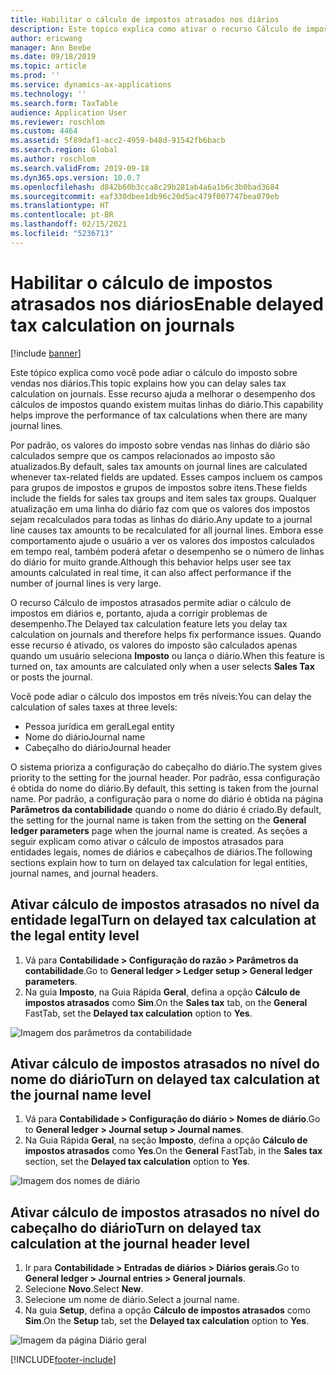 ```yaml
---
title: Habilitar o cálculo de impostos atrasados nos diários
description: Este tópico explica como ativar o recurso Cálculo de impostos atrasados para ajudar a melhorar o desempenho dos cálculos de impostos quando o número de linhas do diário é muito grande.
author: ericwang
manager: Ann Beebe
ms.date: 09/18/2019
ms.topic: article
ms.prod: ''
ms.service: dynamics-ax-applications
ms.technology: ''
ms.search.form: TaxTable
audience: Application User
ms.reviewer: roschlom
ms.custom: 4464
ms.assetid: 5f89daf1-acc2-4959-b48d-91542fb6bacb
ms.search.region: Global
ms.author: roschlom
ms.search.validFrom: 2019-09-18
ms.dyn365.ops.version: 10.0.7
ms.openlocfilehash: d842b60b3cca8c29b281ab4a6a1b6c3b0bad3684
ms.sourcegitcommit: eaf330dbee1db96c20d5ac479f007747bea079eb
ms.translationtype: HT
ms.contentlocale: pt-BR
ms.lasthandoff: 02/15/2021
ms.locfileid: "5236713"
---
```

# <a name="enable-delayed-tax-calculation-on-journals"></a><span data-ttu-id="0c310-103">Habilitar o cálculo de impostos atrasados nos diários</span><span class="sxs-lookup"><span data-stu-id="0c310-103">Enable delayed tax calculation on journals</span></span>
[!include [banner](../includes/banner.md)]


<span data-ttu-id="0c310-104">Este tópico explica como você pode adiar o cálculo do imposto sobre vendas nos diários.</span><span class="sxs-lookup"><span data-stu-id="0c310-104">This topic explains how you can delay sales tax calculation on journals.</span></span> <span data-ttu-id="0c310-105">Esse recurso ajuda a melhorar o desempenho dos cálculos de impostos quando existem muitas linhas do diário.</span><span class="sxs-lookup"><span data-stu-id="0c310-105">This capability helps improve the performance of tax calculations when there are many journal lines.</span></span>

<span data-ttu-id="0c310-106">Por padrão, os valores do imposto sobre vendas nas linhas do diário são calculados sempre que os campos relacionados ao imposto são atualizados.</span><span class="sxs-lookup"><span data-stu-id="0c310-106">By default, sales tax amounts on journal lines are calculated whenever tax-related fields are updated.</span></span> <span data-ttu-id="0c310-107">Esses campos incluem os campos para grupos de impostos e grupos de impostos sobre itens.</span><span class="sxs-lookup"><span data-stu-id="0c310-107">These fields include the fields for sales tax groups and item sales tax groups.</span></span> <span data-ttu-id="0c310-108">Qualquer atualização em uma linha do diário faz com que os valores dos impostos sejam recalculados para todas as linhas do diário.</span><span class="sxs-lookup"><span data-stu-id="0c310-108">Any update to a journal line causes tax amounts to be recalculated for all journal lines.</span></span> <span data-ttu-id="0c310-109">Embora esse comportamento ajude o usuário a ver os valores dos impostos calculados em tempo real, também poderá afetar o desempenho se o número de linhas do diário for muito grande.</span><span class="sxs-lookup"><span data-stu-id="0c310-109">Although this behavior helps user see tax amounts calculated in real time, it can also affect performance if the number of journal lines is very large.</span></span>

<span data-ttu-id="0c310-110">O recurso Cálculo de impostos atrasados permite adiar o cálculo de impostos em diários e, portanto, ajuda a corrigir problemas de desempenho.</span><span class="sxs-lookup"><span data-stu-id="0c310-110">The Delayed tax calculation feature lets you delay tax calculation on journals and therefore helps fix performance issues.</span></span> <span data-ttu-id="0c310-111">Quando esse recurso é ativado, os valores do imposto são calculados apenas quando um usuário seleciona **Imposto** ou lança o diário.</span><span class="sxs-lookup"><span data-stu-id="0c310-111">When this feature is turned on, tax amounts are calculated only when a user selects **Sales Tax** or posts the journal.</span></span>

<span data-ttu-id="0c310-112">Você pode adiar o cálculo dos impostos em três níveis:</span><span class="sxs-lookup"><span data-stu-id="0c310-112">You can delay the calculation of sales taxes at three levels:</span></span>

- <span data-ttu-id="0c310-113">Pessoa jurídica em geral</span><span class="sxs-lookup"><span data-stu-id="0c310-113">Legal entity</span></span>
- <span data-ttu-id="0c310-114">Nome do diário</span><span class="sxs-lookup"><span data-stu-id="0c310-114">Journal name</span></span>
- <span data-ttu-id="0c310-115">Cabeçalho do diário</span><span class="sxs-lookup"><span data-stu-id="0c310-115">Journal header</span></span>

<span data-ttu-id="0c310-116">O sistema prioriza a configuração do cabeçalho do diário.</span><span class="sxs-lookup"><span data-stu-id="0c310-116">The system gives priority to the setting for the journal header.</span></span> <span data-ttu-id="0c310-117">Por padrão, essa configuração é obtida do nome do diário.</span><span class="sxs-lookup"><span data-stu-id="0c310-117">By default, this setting is taken from the journal name.</span></span> <span data-ttu-id="0c310-118">Por padrão, a configuração para o nome do diário é obtida na página **Parâmetros da contabilidade** quando o nome do diário é criado.</span><span class="sxs-lookup"><span data-stu-id="0c310-118">By default, the setting for the journal name is taken from the setting on the **General ledger parameters** page when the journal name is created.</span></span> <span data-ttu-id="0c310-119">As seções a seguir explicam como ativar o cálculo de impostos atrasados para entidades legais, nomes de diários e cabeçalhos de diários.</span><span class="sxs-lookup"><span data-stu-id="0c310-119">The following sections explain how to turn on delayed tax calculation for legal entities, journal names, and journal headers.</span></span>

## <a name="turn-on-delayed-tax-calculation-at-the-legal-entity-level"></a><span data-ttu-id="0c310-120">Ativar cálculo de impostos atrasados no nível da entidade legal</span><span class="sxs-lookup"><span data-stu-id="0c310-120">Turn on delayed tax calculation at the legal entity level</span></span>

1. <span data-ttu-id="0c310-121">Vá para **Contabilidade \> Configuração do razão \> Parâmetros da contabilidade**.</span><span class="sxs-lookup"><span data-stu-id="0c310-121">Go to **General ledger \> Ledger setup \> General ledger parameters**.</span></span>
2. <span data-ttu-id="0c310-122">Na guia **Imposto**, na Guia Rápida **Geral**, defina a opção **Cálculo de impostos atrasados** como **Sim**.</span><span class="sxs-lookup"><span data-stu-id="0c310-122">On the **Sales tax** tab, on the **General** FastTab, set the **Delayed tax calculation** option to **Yes**.</span></span>

![Imagem dos parâmetros da contabilidade](media/delayed-tax-calculation-gl.png)

## <a name="turn-on-delayed-tax-calculation-at-the-journal-name-level"></a><span data-ttu-id="0c310-124">Ativar cálculo de impostos atrasados no nível do nome do diário</span><span class="sxs-lookup"><span data-stu-id="0c310-124">Turn on delayed tax calculation at the journal name level</span></span>

1. <span data-ttu-id="0c310-125">Vá para **Contabilidade \> Configuração do diário \> Nomes de diário**.</span><span class="sxs-lookup"><span data-stu-id="0c310-125">Go to **General ledger \> Journal setup \> Journal names**.</span></span>
2. <span data-ttu-id="0c310-126">Na Guia Rápida **Geral**, na seção **Imposto**, defina a opção **Cálculo de impostos atrasados** como **Yes**.</span><span class="sxs-lookup"><span data-stu-id="0c310-126">On the **General** FastTab, in the **Sales tax** section, set the **Delayed tax calculation** option to **Yes**.</span></span>

![Imagem dos nomes de diário](media/delayed-tax-calculation-journal-name.png)

## <a name="turn-on-delayed-tax-calculation-at-the-journal-header-level"></a><span data-ttu-id="0c310-128">Ativar cálculo de impostos atrasados no nível do cabeçalho do diário</span><span class="sxs-lookup"><span data-stu-id="0c310-128">Turn on delayed tax calculation at the journal header level</span></span>

1. <span data-ttu-id="0c310-129">Ir para **Contabilidade \> Entradas de diários \> Diários gerais**.</span><span class="sxs-lookup"><span data-stu-id="0c310-129">Go to **General ledger \> Journal entries \> General journals**.</span></span>
2. <span data-ttu-id="0c310-130">Selecione **Novo**.</span><span class="sxs-lookup"><span data-stu-id="0c310-130">Select **New**.</span></span>
3. <span data-ttu-id="0c310-131">Selecione um nome de diário.</span><span class="sxs-lookup"><span data-stu-id="0c310-131">Select a journal name.</span></span>
4. <span data-ttu-id="0c310-132">Na guia **Setup**, defina a opção **Cálculo de impostos atrasados** como **Sim**.</span><span class="sxs-lookup"><span data-stu-id="0c310-132">On the **Setup** tab, set the **Delayed tax calculation** option to **Yes**.</span></span>

![Imagem da página Diário geral](media/delayed-tax-calculation-journal-header.png)


[!INCLUDE[footer-include](../../includes/footer-banner.md)]